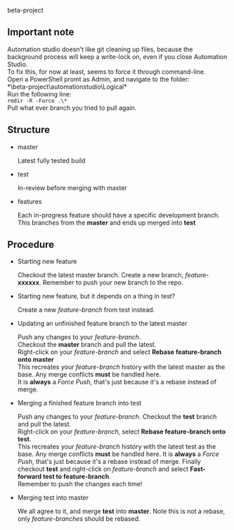 beta-project

## Important note
Automation studio doesn't like git cleaning up files, because the background process 
will keep a write-lock on, even if you close Automation Studio.  
To fix this, for now at least, seems to force it through command-line.  
Open a PowerShell promt as Admin, and navigate to the folder:  
*\beta-project\automationstudio\Logical\*  
Run the following line:  
`rmdir -R -Force .\*`  
Pull what ever branch you tried to pull again.  

## Structure
* master
  
   Latest fully tested build  

* test

   In-review before merging with master

* features

   Each in-progress feature should have a specific development branch.  
   This branches from the **master** and ends up merged into **test**

## Procedure
* Starting new feature

   Checkout the latest master branch. Create a new branch, *feature*-**xxxxxx**.
   Remember to push your new branch to the repo.

* Starting new feature, but it depends on a thing in test?

   Create a new *feature-branch* from test instead.

* Updating an unfinished feature branch to the latest master

   Push any changes to your *feature-branch*.  
   Checkout the **master** branch and pull the latest.  
   Right-click on your *feature-branch* and select **Rebase feature-branch onto master**  
   This recreates your *feature-branch* history with the latest master as the base. 
   Any merge conflicts **must** be handled here.  
   It is **always** a *Force Push*, that's just because it's a rebase instead of merge.

* Merging a finished feature branch into test

   Push any changes to your *feature-branch*.
   Checkout the **test** branch and pull the latest.  
   Right-click on your *feature-branch*, select **Rebase feature-branch onto test**.  
   This recreates your *feature-branch* history with the latest test as the base. 
   Any merge conflicts **must** be handled here. 
   It is **always** a *Force Push*, that's just because it's a rebase instead of merge. 
   Finally checkout **test** and right-click on *feature-branch* and select **Fast-forward test to feature-branch**.  
   Remember to push the changes each time!  

* Merging test into master
  
  We all agree to it, and merge **test** into **master**. Note this is not a rebase, 
  only *feature-branches* should be rebased.